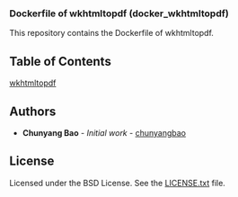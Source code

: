 ### Dockerfile of wkhtmltopdf (docker_wkhtmltopdf)

This repository contains the Dockerfile of wkhtmltopdf.

## Table of Contents
[wkhtmltopdf](https://wkhtmltopdf.org/)

## Authors
* **Chunyang Bao** - *Initial work* - [chunyangbao](https://github.com/chunyangbao)

## License
Licensed under the BSD License. See the [LICENSE.txt](https://github.com/broadinstitute/gatk/blob/master/LICENSE.TXT) file.
